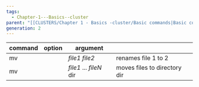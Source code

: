 ```yaml
---
tags:
  - Chapter-1---Basics--cluster
parent: "[[CLUSTERS/Chapter 1 - Basics -cluster/Basic commands|Basic commands]]"
generation: 2
---
```


| command | option | argument                |                              |
| :------ | :----- | ----------------------- | ---------------------------- |
| mv      |        | *file1* *file2*         | renames file 1 to 2          |
| mv      |        | *file1* ... *fileN* dir | moves files to directory dir |
